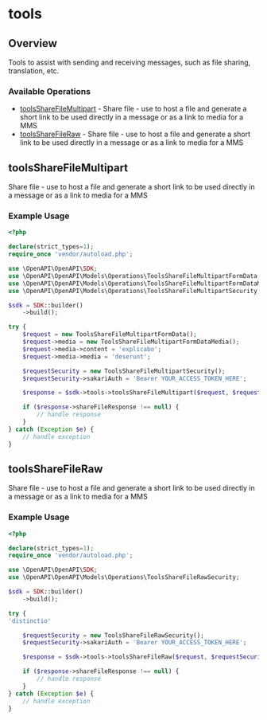 # tools

## Overview

Tools to assist with sending and receiving messages, such as file sharing, translation, etc.

### Available Operations

* [toolsShareFileMultipart](#toolssharefilemultipart) - Share file - use to host a file and generate a short link to be used directly in a message or as a link to media for a MMS
* [toolsShareFileRaw](#toolssharefileraw) - Share file - use to host a file and generate a short link to be used directly in a message or as a link to media for a MMS

## toolsShareFileMultipart

Share file - use to host a file and generate a short link to be used directly in a message or as a link to media for a MMS

### Example Usage

```php
<?php

declare(strict_types=1);
require_once 'vendor/autoload.php';

use \OpenAPI\OpenAPI\SDK;
use \OpenAPI\OpenAPI\Models\Operations\ToolsShareFileMultipartFormData;
use \OpenAPI\OpenAPI\Models\Operations\ToolsShareFileMultipartFormDataMedia;
use \OpenAPI\OpenAPI\Models\Operations\ToolsShareFileMultipartSecurity;

$sdk = SDK::builder()
    ->build();

try {
    $request = new ToolsShareFileMultipartFormData();
    $request->media = new ToolsShareFileMultipartFormDataMedia();
    $request->media->content = 'explicabo';
    $request->media->media = 'deserunt';

    $requestSecurity = new ToolsShareFileMultipartSecurity();
    $requestSecurity->sakariAuth = 'Bearer YOUR_ACCESS_TOKEN_HERE';

    $response = $sdk->tools->toolsShareFileMultipart($request, $requestSecurity);

    if ($response->shareFileResponse !== null) {
        // handle response
    }
} catch (Exception $e) {
    // handle exception
}
```

## toolsShareFileRaw

Share file - use to host a file and generate a short link to be used directly in a message or as a link to media for a MMS

### Example Usage

```php
<?php

declare(strict_types=1);
require_once 'vendor/autoload.php';

use \OpenAPI\OpenAPI\SDK;
use \OpenAPI\OpenAPI\Models\Operations\ToolsShareFileRawSecurity;

$sdk = SDK::builder()
    ->build();

try {
'distinctio'

    $requestSecurity = new ToolsShareFileRawSecurity();
    $requestSecurity->sakariAuth = 'Bearer YOUR_ACCESS_TOKEN_HERE';

    $response = $sdk->tools->toolsShareFileRaw($request, $requestSecurity);

    if ($response->shareFileResponse !== null) {
        // handle response
    }
} catch (Exception $e) {
    // handle exception
}
```
